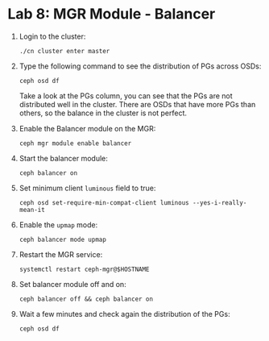 # Lab 8: MGR Module - Balancer

1. Login to the cluster:

    ```
    ./cn cluster enter master
    ```
    
2. Type the following command to see the distribution of PGs across OSDs:

    ```
    ceph osd df
    ```
    
    Take a look at the PGs column, you can see that the PGs are not distributed well in the cluster. There are OSDs that have more PGs than others, so the balance in the cluster is not perfect.
    
4. Enable the Balancer module on the MGR:

    ```
    ceph mgr module enable balancer
    ```
    
5. Start the balancer module:

    ```
    ceph balancer on
    ```
    
6. Set minimum client `luminous` field to true:

    ```
    ceph osd set-require-min-compat-client luminous --yes-i-really-mean-it
    ```
    
7. Enable the `upmap` mode:

    ```
    ceph balancer mode upmap
    ```
    
8. Restart the MGR service:

    ```
    systemctl restart ceph-mgr@$HOSTNAME
    ```
    
9. Set balancer module off and on:

    ```
    ceph balancer off && ceph balancer on
    ```
    
10. Wait a few minutes and check again the distribution of the PGs:

    ```
    ceph osd df
    ```
